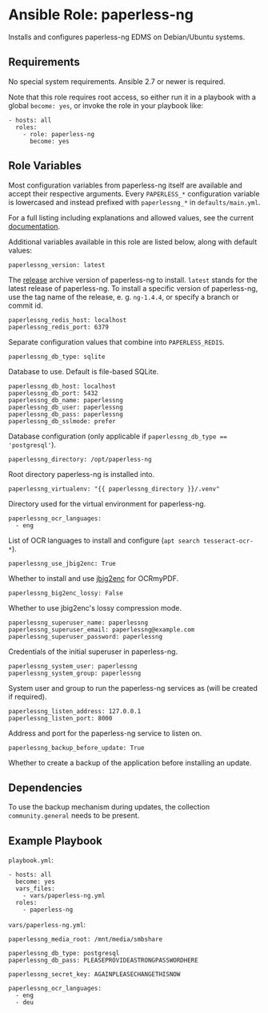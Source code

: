 Ansible Role: paperless-ng
==========================

Installs and configures paperless-ng EDMS on Debian/Ubuntu systems.

Requirements
------------

No special system requirements. Ansible 2.7 or newer is required.

Note that this role requires root access, so either run it in a playbook with a global `become: yes`, or invoke the role in your playbook like:

    - hosts: all
      roles:
        - role: paperless-ng
          become: yes

Role Variables
--------------

Most configuration variables from paperless-ng itself are available and accept their respective arguments.
Every `PAPERLESS_*` configuration variable is lowercased and instead prefixed with `paperlessng_*` in `defaults/main.yml`.

For a full listing including explanations and allowed values, see the current [documentation](https://paperless-ng.readthedocs.io/en/latest/configuration.html).

Additional variables available in this role are listed below, along with default values:

    paperlessng_version: latest

The [release](https://github.com/jonaswinkler/paperless-ng/releases) archive version of paperless-ng to install.
`latest` stands for the latest release of paperless-ng.
To install a specific version of paperless-ng, use the tag name of the release, e. g. `ng-1.4.4`, or specify a branch or commit id.

    paperlessng_redis_host: localhost
    paperlessng_redis_port: 6379

Separate configuration values that combine into `PAPERLESS_REDIS`.

    paperlessng_db_type: sqlite

Database to use. Default is file-based SQLite.

    paperlessng_db_host: localhost
    paperlessng_db_port: 5432
    paperlessng_db_name: paperlessng
    paperlessng_db_user: paperlessng
    paperlessng_db_pass: paperlessng
    paperlessng_db_sslmode: prefer

Database configuration (only applicable if `paperlessng_db_type == 'postgresql'`).

    paperlessng_directory: /opt/paperless-ng

Root directory paperless-ng is installed into.

    paperlessng_virtualenv: "{{ paperlessng_directory }}/.venv"

Directory used for the virtual environment for paperless-ng.

    paperlessng_ocr_languages:
      - eng

List of OCR languages to install and configure (`apt search tesseract-ocr-*`).

    paperlessng_use_jbig2enc: True

Whether to install and use [jbig2enc](https://github.com/agl/jbig2enc) for OCRmyPDF.

    paperlessng_big2enc_lossy: False

Whether to use jbig2enc's lossy compression mode.

    paperlessng_superuser_name: paperlessng
    paperlessng_superuser_email: paperlessng@example.com
    paperlessng_superuser_password: paperlessng

Credentials of the initial superuser in paperless-ng.

    paperlessng_system_user: paperlessng
    paperlessng_system_group: paperlessng

System user and group to run the paperless-ng services as (will be created if required).

    paperlessng_listen_address: 127.0.0.1
    paperlessng_listen_port: 8000

Address and port for the paperless-ng service to listen on.

    paperlessng_backup_before_update: True

Whether to create a backup of the application before installing an update.

Dependencies
------------

To use the backup mechanism during updates, the collection `community.general` needs to be present.

Example Playbook
----------------
`playbook.yml`:

    - hosts: all
      become: yes
      vars_files:
        - vars/paperless-ng.yml
      roles:
        - paperless-ng

`vars/paperless-ng.yml`:

    paperlessng_media_root: /mnt/media/smbshare

    paperlessng_db_type: postgresql
    paperlessng_db_pass: PLEASEPROVIDEASTRONGPASSWORDHERE

    paperlessng_secret_key: AGAINPLEASECHANGETHISNOW

    paperlessng_ocr_languages:
      - eng
      - deu

